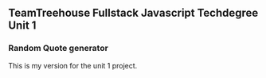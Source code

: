 ## TeamTreehouse Fullstack Javascript Techdegree Unit 1

### Random Quote generator

This is my version for the unit 1 project.
